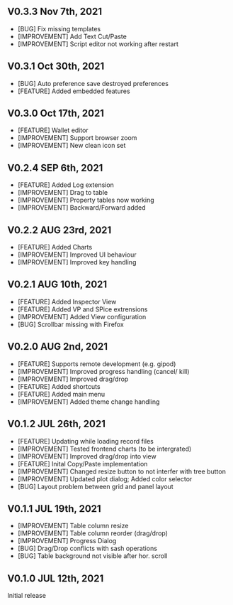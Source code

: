 ## V0.3.3 Nov 7th, 2021
- [BUG]  Fix missing templates
- [IMPROVEMENT]  Add Text Cut/Paste
- [IMPROVEMENT]  Script editor not working after restart

## V0.3.1 Oct 30th, 2021
- [BUG]  Auto preference save destroyed preferences
- [FEATURE]  Added embedded features 

## V0.3.0 Oct 17th, 2021
- [FEATURE]  Wallet editor 
- [IMPROVEMENT] Support browser zoom 
- [IMPROVEMENT] New clean icon set

## V0.2.4 SEP 6th, 2021
- [FEATURE]  Added Log extension
- [IMPROVEMENT]  Drag to table
- [IMPROVEMENT]  Property tables now working
- [IMPROVEMENT]  Backward/Forward added

## V0.2.2 AUG 23rd, 2021
- [FEATURE]  Added Charts
- [IMPROVEMENT]  Improved UI behaviour 
- [IMPROVEMENT]  Improved key handling

## V0.2.1 AUG 10th, 2021
- [FEATURE]  Added Inspector View
- [FEATURE]  Added VP and SPice extrensions
- [IMPROVEMENT]  Added View configuration 
- [BUG]  Scrollbar missing with Firefox

## V0.2.0 AUG 2nd, 2021
- [FEATURE]  Supports remote development (e.g. gipod)
- [IMPROVEMENT]  Improved progress handling (cancel/ kill)  
- [IMPROVEMENT]  Improved drag/drop
- [FEATURE]  Added shortcuts
- [FEATURE]  Added main menu
- [IMPROVEMENT]  Added theme change handling

## V0.1.2 JUL 26th, 2021
- [FEATURE]  Updating while loading record files
- [IMPROVEMENT]  Tested frontend charts (to be intergrated)
- [IMPROVEMENT]  Improved drag/drop into view
- [FEATURE]  Inital Copy/Paste implementation
- [IMPROVEMENT]  Changed resize button to not interfer with tree button
- [IMPROVEMENT]  Updated plot dialog; Added color selector
- [BUG] Layout problem between grid and panel layout

## V0.1.1 JUL 19th, 2021
- [IMPROVEMENT]  Table column resize
- [IMPROVEMENT]  Table column reorder (drag/drop)
- [IMPROVEMENT]  Progress Dialog
- [BUG]  Drag/Drop conflicts with sash operations
- [BUG]  Table background not visible after hor. scroll

## V0.1.0 JUL 12th, 2021
Initial release